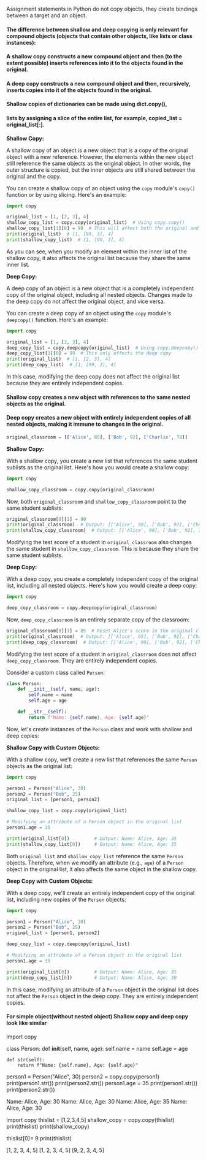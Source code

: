 Assignment statements in Python do not copy objects, they create bindings between a target and an object.

#### The difference between shallow and deep copying is only relevant for compound objects (objects that contain other objects, like lists or class instances):

#### A shallow copy constructs a new compound object and then (to the extent possible) inserts references into it to the objects found in the original.

#### A deep copy constructs a new compound object and then, recursively, inserts copies into it of the objects found in the original.

#### Shallow copies of dictionaries can be made using dict.copy(), 
#### lists by assigning a slice of the entire list, for example, copied_list = original_list[:].



**Shallow Copy:**

A shallow copy of an object is a new object that is a copy of the original object with a new reference. However, the elements within the new object still reference the same objects as the original object. In other words, the outer structure is copied, but the inner objects are still shared between the original and the copy.

You can create a shallow copy of an object using the `copy` module's `copy()` function or by using slicing. Here's an example:

```python
import copy

original_list = [1, [2, 3], 4]
shallow_copy_list = copy.copy(original_list)  # Using copy.copy()
shallow_copy_list[1][0] = 99  # This will affect both the original and the copy
print(original_list)  # [1, [99, 3], 4]
print(shallow_copy_list)  # [1, [99, 3], 4]
```

As you can see, when you modify an element within the inner list of the shallow copy, it also affects the original list because they share the same inner list.

**Deep Copy:**

A deep copy of an object is a new object that is a completely independent copy of the original object, including all nested objects. Changes made to the deep copy do not affect the original object, and vice versa.

You can create a deep copy of an object using the `copy` module's `deepcopy()` function. Here's an example:

```python
import copy

original_list = [1, [2, 3], 4]
deep_copy_list = copy.deepcopy(original_list)  # Using copy.deepcopy()
deep_copy_list[1][0] = 99  # This only affects the deep copy
print(original_list)  # [1, [2, 3], 4]
print(deep_copy_list)  # [1, [99, 3], 4]
```

In this case, modifying the deep copy does not affect the original list because they are entirely independent copies.












#### Shallow copy creates a new object with references to the same nested objects as the original.
#### Deep copy creates a new object with entirely independent copies of all nested objects, making it immune to changes in the original.

```python
original_classroom = [['Alice', 85], ['Bob', 92], ['Charlie', 78]]
```

**Shallow Copy:**

With a shallow copy, you create a new list that references the same student sublists as the original list. Here's how you would create a shallow copy:

```python
import copy

shallow_copy_classroom = copy.copy(original_classroom)
```

Now, both `original_classroom` and `shallow_copy_classroom` point to the same student sublists:

```python
original_classroom[0][1] = 90
print(original_classroom)  # Output: [['Alice', 90], ['Bob', 92], ['Charlie', 78]]
print(shallow_copy_classroom)  # Output: [['Alice', 90], ['Bob', 92], ['Charlie', 78]]
```

Modifying the test score of a student in `original_classroom` also changes the same student in `shallow_copy_classroom`. This is because they share the same student sublists.

**Deep Copy:**

With a deep copy, you create a completely independent copy of the original list, including all nested objects. Here's how you would create a deep copy:

```python
import copy

deep_copy_classroom = copy.deepcopy(original_classroom)
```

Now, `deep_copy_classroom` is an entirely separate copy of the classroom:

```python
original_classroom[0][1] = 85  # Reset Alice's score in the original classroom
print(original_classroom)  # Output: [['Alice', 85], ['Bob', 92], ['Charlie', 78]]
print(deep_copy_classroom)  # Output: [['Alice', 90], ['Bob', 92], ['Charlie', 78]]
```

Modifying the test score of a student in `original_classroom` does not affect `deep_copy_classroom`. They are entirely independent copies.








Consider a custom class called `Person`:

```python
class Person:
    def __init__(self, name, age):
        self.name = name
        self.age = age

    def __str__(self):
        return f"Name: {self.name}, Age: {self.age}"
```

Now, let's create instances of the `Person` class and work with shallow and deep copies:

**Shallow Copy with Custom Objects:**

With a shallow copy, we'll create a new list that references the same `Person` objects as the original list:

```python
import copy

person1 = Person("Alice", 30)
person2 = Person("Bob", 25)
original_list = [person1, person2]

shallow_copy_list = copy.copy(original_list)

# Modifying an attribute of a Person object in the original list
person1.age = 35

print(original_list[0])         # Output: Name: Alice, Age: 35
print(shallow_copy_list[0])     # Output: Name: Alice, Age: 35
```

Both `original_list` and `shallow_copy_list` reference the same `Person` objects. Therefore, when we modify an attribute (e.g., `age`) of a `Person` object in the original list, it also affects the same object in the shallow copy.

**Deep Copy with Custom Objects:**

With a deep copy, we'll create an entirely independent copy of the original list, including new copies of the `Person` objects:

```python
import copy

person1 = Person("Alice", 30)
person2 = Person("Bob", 25)
original_list = [person1, person2]

deep_copy_list = copy.deepcopy(original_list)

# Modifying an attribute of a Person object in the original list
person1.age = 35

print(original_list[0])         # Output: Name: Alice, Age: 35
print(deep_copy_list[0])        # Output: Name: Alice, Age: 30
```

In this case, modifying an attribute of a `Person` object in the original list does not affect the `Person` object in the deep copy. They are entirely independent copies.







#### For simple object(without nested object) Shallow copy and deep copy look like similar

import copy

class Person:
    def __init__(self, name, age):
        self.name = name
        self.age = age

    def str(self):
        return f"Name: {self.name}, Age: {self.age}"

person1 = Person("Alice", 30)
person2 = copy.copy(person1)
print(person1.str())
print(person2.str())
person1.age = 35
print(person1.str())
print(person2.str())

Name: Alice, Age: 30
Name: Alice, Age: 30
Name: Alice, Age: 35
Name: Alice, Age: 30




import copy
thislist = [1,2,3,4,5]
shallow_copy = copy.copy(thislist)
print(thislist)
print(shallow_copy)

thislist[0]= 9
print(thislist)

[1, 2, 3, 4, 5]
[1, 2, 3, 4, 5]
[9, 2, 3, 4, 5]
